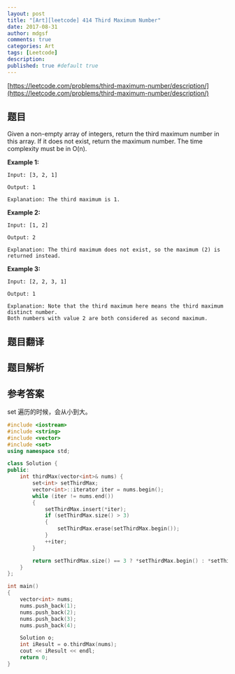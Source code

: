 ```yaml
---
layout: post
title: "[Art][leetcode] 414 Third Maximum Number"
date: 2017-08-31
author: mdgsf
comments: true
categories: Art
tags: [Leetcode]
description:
published: true #default true
---
```


[https://leetcode.com/problems/third-maximum-number/description/](https://leetcode.com/problems/third-maximum-number/description/)

## 题目

Given a non-empty array of integers, return the third maximum number in this array. If it does not exist, return the maximum number. The time complexity must be in O(n).

**Example 1:**

```
Input: [3, 2, 1]

Output: 1

Explanation: The third maximum is 1.
```

**Example 2:**

```
Input: [1, 2]

Output: 2

Explanation: The third maximum does not exist, so the maximum (2) is returned instead.
```

**Example 3:**

```
Input: [2, 2, 3, 1]

Output: 1

Explanation: Note that the third maximum here means the third maximum distinct number.
Both numbers with value 2 are both considered as second maximum.
```

## 题目翻译

## 题目解析

## 参考答案

set 遍历的时候，会从小到大。

```c++
#include <iostream>
#include <string>
#include <vector>
#include <set>
using namespace std;

class Solution {
public:
    int thirdMax(vector<int>& nums) {
        set<int> setThirdMax;
        vector<int>::iterator iter = nums.begin();
        while (iter != nums.end())
        {
            setThirdMax.insert(*iter);
            if (setThirdMax.size() > 3)
            {
                setThirdMax.erase(setThirdMax.begin());
            }
            ++iter;
        }

        return setThirdMax.size() == 3 ? *setThirdMax.begin() : *setThirdMax.rbegin();
    }
};

int main()
{
    vector<int> nums;
    nums.push_back(1);
    nums.push_back(2);
    nums.push_back(3);
    nums.push_back(4);

    Solution o;
    int iResult = o.thirdMax(nums);
    cout << iResult << endl;
    return 0;
}
```
